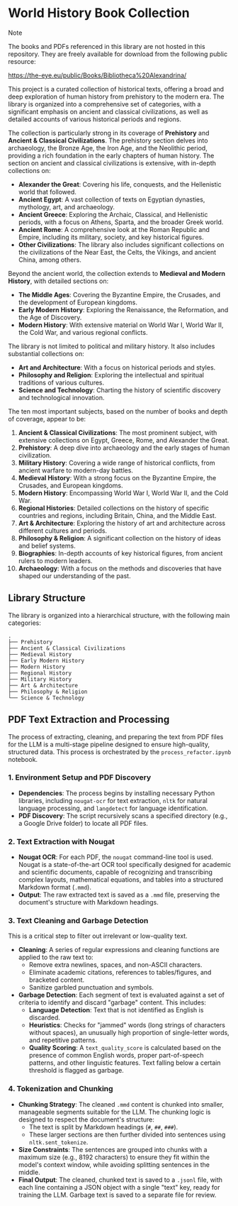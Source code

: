 # World History Book Collection

> [!NOTE]
> The books and PDFs referenced in this library are not hosted in this repository. They are freely available for download from the following public resource:
> 
> https://the-eye.eu/public/Books/Bibliotheca%20Alexandrina/

This project is a curated collection of historical texts, offering a broad and deep exploration of human history from prehistory to the modern era. The library is organized into a comprehensive set of categories, with a significant emphasis on ancient and classical civilizations, as well as detailed accounts of various historical periods and regions.

The collection is particularly strong in its coverage of **Prehistory** and **Ancient & Classical Civilizations**. The prehistory section delves into archaeology, the Bronze Age, the Iron Age, and the Neolithic period, providing a rich foundation in the early chapters of human history. The section on ancient and classical civilizations is extensive, with in-depth collections on:

*   **Alexander the Great**: Covering his life, conquests, and the Hellenistic world that followed.
*   **Ancient Egypt**: A vast collection of texts on Egyptian dynasties, mythology, art, and archaeology.
*   **Ancient Greece**: Exploring the Archaic, Classical, and Hellenistic periods, with a focus on Athens, Sparta, and the broader Greek world.
*   **Ancient Rome**: A comprehensive look at the Roman Republic and Empire, including its military, society, and key historical figures.
*   **Other Civilizations**: The library also includes significant collections on the civilizations of the Near East, the Celts, the Vikings, and ancient China, among others.

Beyond the ancient world, the collection extends to **Medieval and Modern History**, with detailed sections on:

*   **The Middle Ages**: Covering the Byzantine Empire, the Crusades, and the development of European kingdoms.
*   **Early Modern History**: Exploring the Renaissance, the Reformation, and the Age of Discovery.
*   **Modern History**: With extensive material on World War I, World War II, the Cold War, and various regional conflicts.

The library is not limited to political and military history. It also includes substantial collections on:

*   **Art and Architecture**: With a focus on historical periods and styles.
*   **Philosophy and Religion**: Exploring the intellectual and spiritual traditions of various cultures.
*   **Science and Technology**: Charting the history of scientific discovery and technological innovation.

The ten most important subjects, based on the number of books and depth of coverage, appear to be:

1.  **Ancient & Classical Civilizations**: The most prominent subject, with extensive collections on Egypt, Greece, Rome, and Alexander the Great.
2.  **Prehistory**: A deep dive into archaeology and the early stages of human civilization.
3.  **Military History**: Covering a wide range of historical conflicts, from ancient warfare to modern-day battles.
4.  **Medieval History**: With a strong focus on the Byzantine Empire, the Crusades, and European kingdoms.
5.  **Modern History**: Encompassing World War I, World War II, and the Cold War.
6.  **Regional Histories**: Detailed collections on the history of specific countries and regions, including Britain, China, and the Middle East.
7.  **Art & Architecture**: Exploring the history of art and architecture across different cultures and periods.
8.  **Philosophy & Religion**: A significant collection on the history of ideas and belief systems.
9.  **Biographies**: In-depth accounts of key historical figures, from ancient rulers to modern leaders.
10. **Archaeology**: With a focus on the methods and discoveries that have shaped our understanding of the past.

## Library Structure

The library is organized into a hierarchical structure, with the following main categories:

```
.
├── Prehistory
├── Ancient & Classical Civilizations
├── Medieval History
├── Early Modern History
├── Modern History
├── Regional History
├── Military History
├── Art & Architecture
├── Philosophy & Religion
└── Science & Technology
```

## PDF Text Extraction and Processing

The process of extracting, cleaning, and preparing the text from PDF files for the LLM is a multi-stage pipeline designed to ensure high-quality, structured data. This process is orchestrated by the `process_refactor.ipynb` notebook.

### 1. Environment Setup and PDF Discovery

- **Dependencies**: The process begins by installing necessary Python libraries, including `nougat-ocr` for text extraction, `nltk` for natural language processing, and `langdetect` for language identification.
- **PDF Discovery**: The script recursively scans a specified directory (e.g., a Google Drive folder) to locate all PDF files.

### 2. Text Extraction with Nougat

- **Nougat OCR**: For each PDF, the `nougat` command-line tool is used. Nougat is a state-of-the-art OCR tool specifically designed for academic and scientific documents, capable of recognizing and transcribing complex layouts, mathematical equations, and tables into a structured Markdown format (`.mmd`).
- **Output**: The raw extracted text is saved as a `.mmd` file, preserving the document's structure with Markdown headings.

### 3. Text Cleaning and Garbage Detection

This is a critical step to filter out irrelevant or low-quality text.

- **Cleaning**: A series of regular expressions and cleaning functions are applied to the raw text to:
    - Remove extra newlines, spaces, and non-ASCII characters.
    - Eliminate academic citations, references to tables/figures, and bracketed content.
    - Sanitize garbled punctuation and symbols.
- **Garbage Detection**: Each segment of text is evaluated against a set of criteria to identify and discard "garbage" content. This includes:
    - **Language Detection**: Text that is not identified as English is discarded.
    - **Heuristics**: Checks for "jammed" words (long strings of characters without spaces), an unusually high proportion of single-letter words, and repetitive patterns.
    - **Quality Scoring**: A `text_quality_score` is calculated based on the presence of common English words, proper part-of-speech patterns, and other linguistic features. Text falling below a certain threshold is flagged as garbage.

### 4. Tokenization and Chunking

- **Chunking Strategy**: The cleaned `.mmd` content is chunked into smaller, manageable segments suitable for the LLM. The chunking logic is designed to respect the document's structure:
    - The text is split by Markdown headings (`#`, `##`, `###`).
    - These larger sections are then further divided into sentences using `nltk.sent_tokenize`.
- **Size Constraints**: The sentences are grouped into chunks with a maximum size (e.g., 8192 characters) to ensure they fit within the model's context window, while avoiding splitting sentences in the middle.
- **Final Output**: The cleaned, chunked text is saved to a `.jsonl` file, with each line containing a JSON object with a single "text" key, ready for training the LLM. Garbage text is saved to a separate file for review.
